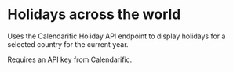 # Holidays across the world

Uses the Calendarific Holiday API endpoint to display holidays for a selected country for the current year. 

Requires an API key from Calendarific. 